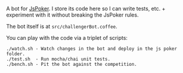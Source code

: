 A bot for [JsPoker][0]. I store its code here so I can write tests, etc. + experiment with it without breaking the JsPoker rules.

The bot itself is at `src/challengerBot.coffee`.

You can play with the code via a triplet of scripts:

    ./watch.sh - Watch changes in the bot and deploy in the js poker folder.
	./test.sh  - Run mocha/chai unit tests.
	./bench.sh - Pit the bot against the competition.

[0]:https://github.com/mdp/JsPoker
